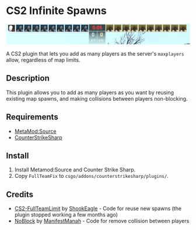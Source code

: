 # CS2 Infinite Spawns

![Alt text](img/10vs10.png?raw=true "10 vs 10 exemple")

A CS2 plugin that lets you add as many players as the server's `maxplayers` allow, regardless of map limits.


## Description
This plugin allows you to add as many players as you want by reusing existing map spawns, and making collisions between players non-blocking.

## Requirements
- [MetaMod:Source](https://github.com/alliedmodders/metamod-source/)
- [CounterStrikeSharp](https://github.com/roflmuffin/CounterStrikeSharp)

## Install
1. Install Metamod:Source and Counter Strike Sharp.
2. Copy `FullTeamFix` to `csgo/addons/counterstrikesharp/plugins/`.

## Credits
- [CS2-FullTeamLimit](https://github.com/ShookEagle/CS2-FullTeamFix) by [ShookEagle](https://github.com/ShookEagle) - Code for reuse new spawns (the plugin stopped working a few months ago)
- [NoBlock](https://github.com/justinnobledev/cs2-spawntools) by [ManifestManah](https://github.com/ManifestManah) - Code for remove collision between players